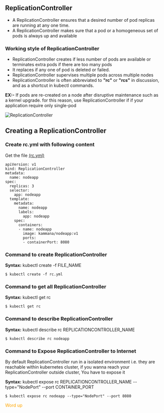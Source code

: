 ## ReplicationController
- A ReplicationController ensures that a desired number of pod replicas are running at any one time.
- A ReplicationController makes sure that a pod or a homogeneous set of pods is always up and available

### Working style of ReplicationController
- ReplicationController creates if less number of pods are available or terminates extra pods if there are too many pods
- It replaces if any one of pod is deleted or failed.
- ReplicationController supervises multiple pods across multiple nodes
- ReplicationController is often abbreviated to **"rc"** or **"rcs"** in discussion, and as a shortcut in kubectl commands.

**EX:-** If pods are re-created on a node after disruptive maintenance such as a kernel upgrade. for this reason, use ReplicationController if if your application require only single-pod

![ReplicationController](https://github.com/javahometech/kubernetes/blob/master/images/ReplicationController.png "ReplicationController")

## Creating a ReplicationController
### Create rc.yml with following content
Get the file [(rc.yml)](https://github.com/javahometech/kubernetes/blob/master/ReplicationController/rc.yml)
```
apiVersion: v1
kind: ReplicationController
metadata:
  name: nodeapp
spec:
  replicas: 3
  selector:
    app: nodeapp
  template:
    metadata:
      name: nodeapp
      labels:
        app: nodeapp
    spec:
      containers:
      - name: nodeapp
        image: kammana/nodeapp:v1
        ports:
        - containerPort: 8080
```

### Command to create ReplicationController
**Syntax:** kubectl create -f FILE_NAME
```
$ kubectl create -f rc.yml
```
###  Command to get all ReplicationController
**Syntax:** kubectl get rc
```
$ kubectl get rc
```
### Command to describe ReplicationController
**Syntax:** kubectl describe rc REPLICATIONCONTROLLER_NAME
```
$ kubectl describe rc nodeapp
```
### Command to Expose ReplicationController to Internet
By default ReplicationController run in a isolated environment i.e. they are reachable within kubernetes cluster, if you wanna reach your ReplicationController outside cluster, You have to expose it

**Syntax:** kubectl expose rc REPLICATIONCONTROLLER_NAME --type="NodePort" --port CONTAINER_PORT
```
$ kubectl expose rc nodeapp --type="NodePort" --port 8080
```
<span style="color:orange;">Word up</span>
